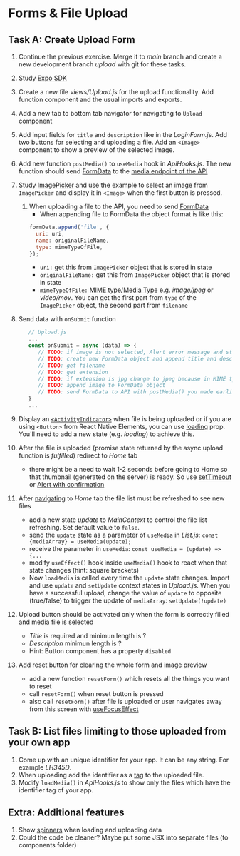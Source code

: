 # Forms & File Upload

## Task A: Create Upload Form

1. Continue the previous exercise. Merge it to _main_ branch and create a new development branch _upload_ with git for these tasks.
2. Study [Expo SDK](https://docs.expo.io/versions/latest/)
3. Create a new file _views/Upload.js_ for the upload functionality. Add function component and the usual imports and exports.
4. Add a new tab to bottom tab navigator for navigating to `Upload` component
5. Add input fields for `title` and `description` like in the _LoginForm.js_. Add two buttons for selecting and uploading a file. Add an `<Image>` component to show a preview of the selected image.
6. Add new function `postMedia()` to `useMedia` hook in _ApiHooks.js_. The new function should send [FormData](https://developer.mozilla.org/en-US/docs/Web/API/Fetch_API/Using_Fetch#uploading_a_file) to the [media endpoint of the API](https://media.mw.metropolia.fi/wbma/docs/#api-Media-PostMediaFile) 
7. Study [ImagePicker](https://docs.expo.dev/versions/latest/sdk/imagepicker/) and use the example to select an image from `ImagePicker` and display it in `<Image>` when the first button is pressed.
   1. When uploading a file to the API, you need to send [FormData](https://developer.mozilla.org/en-US/docs/Web/API/FormData/Using_FormData_Objects)
      - When appending file to FormData the object format is like this:
      ```jsx
      formData.append('file', {
        uri: uri, 
        name: originalFileName,
        type: mimeTypeOfFile,
      });
      ```
      - `uri:` get this from `ImagePicker` object that is stored in state
      - `originalFileName:` get this from `ImagePicker` object that is stored in state
      - `mimeTypeOfFile:` [MIME type/Media Type](https://en.wikipedia.org/wiki/Media_type) e.g. _image/jpeg_ or _video/mov_. You can get the first part from `type` of the `ImagePicker` object, the second part from `filename`

8. Send data with `onSubmit` function
   ```jsx
      // Upload.js
      ...
      const onSubmit = async (data) => {
         // TODO: if image is not selected, Alert error message and stop running this function
         // TODO: create new FormData object and append title and description
         // TODO: get filename
         // TODO: get extension
         // TODO: if extension is jpg change to jpeg because in MIME type it has to be jpeg. Hint: ternary operator
         // TODO: append image to FormData object
         // TODO: send FormData to API with postMedia() you made earlier
      }
      ...
   ```
9. Display an [`<ActivityIndicator>`](https://reactnative.dev/docs/activityindicator) when file is being uploaded or if you are using `<Button>` from React Native Elements, you can use [loading](https://reactnativeelements.com/docs/components/button#button-with-loading-spinner) prop. You'll need to add a new state (e.g. _loading_) to achieve this.
10. After the file is uploaded (promise state returned by the async upload function is _fulfilled_) redirect to _Home_ tab
    - there might be a need to wait 1-2 seconds before going to Home so that thumbnail (generated on the server) is ready. So use [setTimeout](https://developer.mozilla.org/en-US/docs/Web/API/setTimeout) or [Alert with confirmation](https://reactnative.dev/docs/alert)
11. After [navigating](https://reactnavigation.org/docs/navigation-actions/#navigate) to _Home_ tab the file list must be refreshed to see new files
    - add a new state _update_ to _MainContext_ to control the file list refreshing. Set default value to `false`.
    - send the `update` state as a parameter of `useMedia` in _List.js_: `const {mediaArray} = useMedia(update);`
    - receive the parameter in `useMedia`: `const useMedia = (update) => {...`
    - modify `useEffect()` hook inside `useMedia()` hook to react when that state changes (hint: square brackets)
    - Now `loadMedia` is called every time the `update` state changes. Import and use `update` and `setUpdate` context states in _Upload.js_. When you have a successful upload, change the value of `update` to opposite (true/false) to trigger the update of `mediaArray`: `setUpdate(!update)`
12. Upload button should be activated only when the form is correctly filled and media file is selected
    - _Title_ is required and minimun length is ?
    - _Description_ minimun length is ?
    - Hint: Button component has a property `disabled`  
13. Add reset button for clearing the whole form and image preview
    - add a new function `resetForm()` which resets all the things you want to reset
    - call `resetForm()` when reset button is pressed
    - also call `resetForm()` after file is uploaded or user navigates away from this screen with [useFocusEffect](https://reactnavigation.org/docs/use-focus-effect/)
    
## Task B: List files limiting to those uploaded from your own app

1. Come up with an unique identifier for your app. It can be any string. For example _LH345D_. 
1. When uploading add the identifier as a [tag](http://media.mw.metropolia.fi/wbma/docs/#api-Tag-PostTag) to the uploaded file.
1. Modify `loadMedia()` in _ApiHooks.js_ to show only the files which have the identifier tag of your app.

## Extra: Additional features

1. Show [spinners](https://docs.nativebase.io/Components.html#Spinner) when loading and uploading data
1. Could the code be cleaner? Maybe put some JSX into separate files (to components folder)
